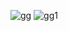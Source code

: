 ![gg](https://github.com/user-attachments/assets/6716c863-b973-47da-816d-4b586e7342fc)
![gg1](https://github.com/user-attachments/assets/ee204eb5-9afe-4cef-b2f1-3214e55489e2)
